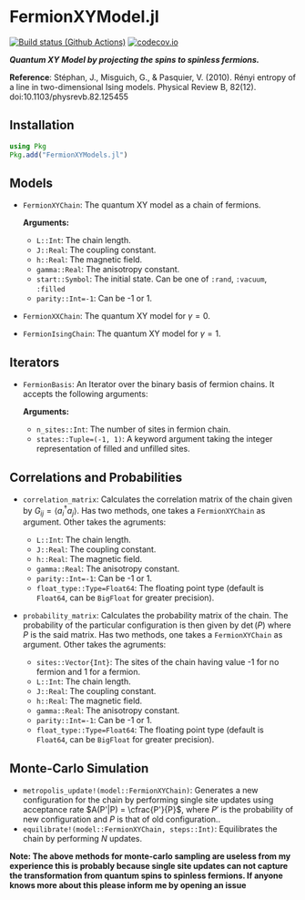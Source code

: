 # FermionXYModel.jl

[![Build status (Github Actions)](https://github.com/JaydevSR/FermionXYModels.jl/workflows/CI/badge.svg)](https://github.com/JaydevSR/FermionXYModels.jl/actions)
[![codecov.io](http://codecov.io/github/JaydevSR/FermionXYModels.jl/coverage.svg?branch=main)](http://codecov.io/github/JaydevSR/FermionXYModels.jl?branch=main)

_**Quantum XY Model by projecting the spins to spinless fermions.**_

**Reference**: Stéphan, J., Misguich, G., &amp; Pasquier, V. (2010). Rényi entropy of a line in two-dimensional Ising models. Physical Review B, 82(12). doi:10.1103/physrevb.82.125455

## Installation

```julia
using Pkg
Pkg.add("FermionXYModels.jl")
```

## Models

- `FermionXYChain`: The quantum XY model as a chain of fermions.

    **Arguments:**
    - `L::Int`: The chain length.
    - `J::Real`: The coupling constant.
    - `h::Real`: The magnetic field.
    - `gamma::Real`: The anisotropy constant.
    - `start::Symbol`: The initial state. Can be one of `:rand`, `:vacuum`, `:filled`
    - `parity::Int=-1`: Can be -1 or 1.

- `FermionXXChain`: The quantum XY model for $\gamma=0$.

- `FermionIsingChain`: The quantum XY model for $\gamma=1$.

## Iterators

- `FermionBasis`: An Iterator over the binary basis of fermion chains. It accepts the following arguments:
   
   **Arguments:**
   - `n_sites::Int`: The number of sites in fermion chain.
   - `states::Tuple=(-1, 1)`: A keyword argument taking the integer representation of filled and unfilled sites.



## Correlations and Probabilities
- `correlation_matrix`: Calculates the correlation matrix of the chain given by $G_{ij} = \langle a_i^\dagger a_j\rangle$. Has two methods, one takes a `FermionXYChain` as argument. Other takes the agruments:

    - `L::Int`: The chain length.
    - `J::Real`: The coupling constant.
    - `h::Real`: The magnetic field.
    - `gamma::Real`: The anisotropy constant.
    - `parity::Int=-1`: Can be -1 or 1.
    - `float_type::Type=Float64`: The floating point type (default is `Float64`, can be `BigFloat` for greater precision).

- `probability_matrix`: Calculates the probability matrix of the chain. The probability of the particular configuration is then given by $\det(P)$ where $P$ is the said matrix. Has two methods, one takes a `FermionXYChain` as argument. Other takes the agruments:

    - `sites::Vector{Int}`: The sites of the chain having value -1 for no fermion and 1 for a fermion.
    - `L::Int`: The chain length.
    - `J::Real`: The coupling constant.
    - `h::Real`: The magnetic field.
    - `gamma::Real`: The anisotropy constant.
    - `parity::Int=-1`: Can be -1 or 1.
    - `float_type::Type=Float64`: The floating point type (default is `Float64`, can be `BigFloat` for greater precision).

## Monte-Carlo Simulation
- `metropolis_update!(model::FermionXYChain)`: Generates a new configuration for the chain by performing single site updates using acceptance rate $A(P'|P) = \cfrac{P'}{P}$, where $P'$ is the probability of new configuration and $P$ is that of old configuration..
- `equilibrate!(model::FermionXYChain, steps::Int)`: Equilibrates the chain by performing $N$ updates.

**Note: The above methods for monte-carlo sampling are useless from my experience this is probably because single site updates can not capture the transformation from quantum spins to spinless fermions. If anyone knows more about this please inform me by opening an issue**
